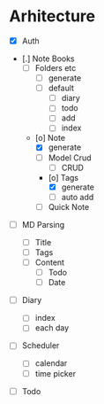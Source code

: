 # Arhitecture

- [X] Auth
- [.] Note Books
  - [ ] Folders etc
    - [ ] generate
    - [ ] default
      - [ ] diary
      - [ ] todo
      - [ ] add
      - [ ] index
  - [o] Note
    - [X] generate 
    - [ ] Model Crud
      - [ ] CRUD
    - [o] Tags
      - [X] generate
      - [ ] auto add
    - [ ] Quick Note
- [ ] MD Parsing
  - [ ] Title
  - [ ] Tags
  - [ ] Content
    - [ ] Todo
    - [ ] Date
- [ ] Diary
  - [ ] index
  - [ ] each day 
- [ ] Scheduler
  - [ ] calendar
  - [ ] time picker
- [ ] Todo


